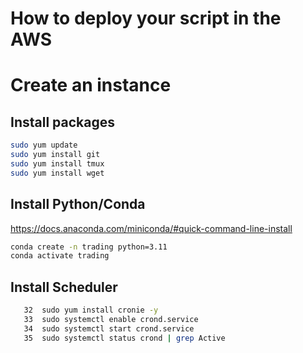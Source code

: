 # How to deploy your script in the AWS

# Create an instance

## Install packages

```bash
sudo yum update
sudo yum install git 
sudo yum install tmux
sudo yum install wget
```

## Install Python/Conda

https://docs.anaconda.com/miniconda/#quick-command-line-install

```bash
conda create -n trading python=3.11
conda activate trading
```



## Install Scheduler

```bash
   32  sudo yum install cronie -y
   33  sudo systemctl enable crond.service
   34  sudo systemctl start crond.service
   35  sudo systemctl status crond | grep Active
```

